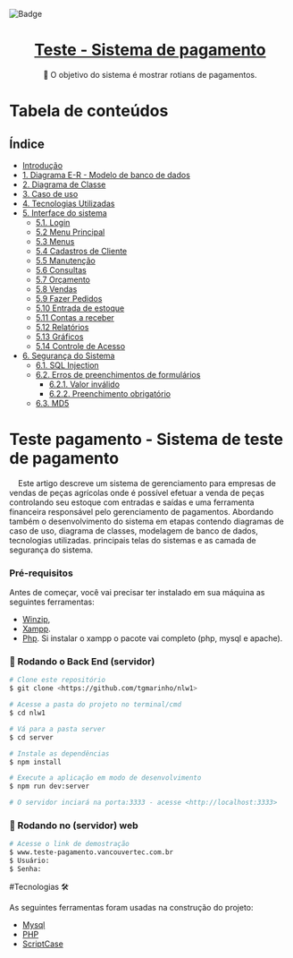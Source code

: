 ![Badge](https://img.icons8.com/stickers/100/000000/cash-in-hand.png?style=for-the-badge&logo=ghost)
<h1 align="center">
    <a href="https://www.vancouvertec.com.br"> Teste - Sistema de pagamento</a>
</h1>
<p align="center">🚀 O objetivo do sistema é mostrar rotians de pagamentos.</p>

Tabela de conteúdos
=================
## Índice
* [Introdução](https://github.com/rafaelferreira2312/teste-pagamento#teste-pagamento---sistema-de-teste-de-pagamento)
* [1. Diagrama E-R - Modelo de banco de dados](https://github.com/LeonardoPSouzaPortfolio/AgroEmpresarial-SistemaDeGerenciamento#1-diagrama-e-r---modelo-de-banco-de-dados)
* [2. Diagrama de Classe](https://github.com/LeonardoPSouzaPortfolio/AgroEmpresarial-SistemaDeGerenciamento#2-diagrama-de-classe)
* [3. Caso de uso](https://github.com/LeonardoPSouzaPortfolio/AgroEmpresarial-SistemaDeGerenciamento#3-caso-de-uso)
* [4. Tecnologias Utilizadas](https://github.com/LeonardoPSouzaPortfolio/AgroEmpresarial-SistemaDeGerenciamento#4-tecnologias-utilizadas)
* [5. Interface do sistema](https://github.com/LeonardoPSouzaPortfolio/AgroEmpresarial-SistemaDeGerenciamento#5-interface-do-sistema)
  * [5.1. Login](https://github.com/LeonardoPSouzaPortfolio/AgroEmpresarial-SistemaDeGerenciamento#51-login)
  * [5.2 Menu Principal](https://github.com/LeonardoPSouzaPortfolio/AgroEmpresarial-SistemaDeGerenciamento#52-menu-principal)
  * [5.3 Menus](https://github.com/LeonardoPSouzaPortfolio/AgroEmpresarial-SistemaDeGerenciamento#53-menus)
  * [5.4 Cadastros de Cliente](https://github.com/LeonardoPSouzaPortfolio/AgroEmpresarial-SistemaDeGerenciamento#54-cadastros-de-cliente)
  * [5.5 Manutenção](https://github.com/LeonardoPSouzaPortfolio/AgroEmpresarial-SistemaDeGerenciamento#55-manuten%C3%A7%C3%A3o)
  * [5.6 Consultas](https://github.com/LeonardoPSouzaPortfolio/AgroEmpresarial-SistemaDeGerenciamento#56-consultas)
  * [5.7 Orçamento](https://github.com/LeonardoPSouzaPortfolio/AgroEmpresarial-SistemaDeGerenciamento#57-or%C3%A7amento)
  * [5.8 Vendas](https://github.com/LeonardoPSouzaPortfolio/AgroEmpresarial-SistemaDeGerenciamento#58-vendas)
  * [5.9  Fazer Pedidos](https://github.com/LeonardoPSouzaPortfolio/AgroEmpresarial-SistemaDeGerenciamento#59--fazer-pedidos)
  * [5.10 Entrada de estoque](https://github.com/LeonardoPSouzaPortfolio/AgroEmpresarial-SistemaDeGerenciamento#510-entrada-de-estoque)
  * [5.11 Contas a receber](https://github.com/LeonardoPSouzaPortfolio/AgroEmpresarial-SistemaDeGerenciamento#511-contas-a-receber)
  * [5.12 Relatórios](https://github.com/LeonardoPSouzaPortfolio/AgroEmpresarial-SistemaDeGerenciamento#512-relat%C3%B3rios)
  * [5.13 Gráficos](https://github.com/LeonardoPSouzaPortfolio/AgroEmpresarial-SistemaDeGerenciamento#513-gr%C3%A1ficos)
  * [5.14 Controle de Acesso](https://github.com/LeonardoPSouzaPortfolio/AgroEmpresarial-SistemaDeGerenciamento#514-controle-de-acesso)
* [6. Segurança do Sistema](https://github.com/LeonardoPSouzaPortfolio/AgroEmpresarial-SistemaDeGerenciamento#6-seguran%C3%A7a-do-sistema)
  * [6.1. SQL Injection](https://github.com/LeonardoPSouzaPortfolio/AgroEmpresarial-SistemaDeGerenciamento#61-sql-injection)
  * [6.2. Erros de preenchimentos de formulários](https://github.com/LeonardoPSouzaPortfolio/AgroEmpresarial-SistemaDeGerenciamento#62-erros-de-preenchimentos-de-formul%C3%A1rios)
     * [6.2.1. Valor inválido](https://github.com/LeonardoPSouzaPortfolio/AgroEmpresarial-SistemaDeGerenciamento#621-valor-inv%C3%A1lido)
     * [6.2.2. Preenchimento obrigatório](https://github.com/LeonardoPSouzaPortfolio/AgroEmpresarial-SistemaDeGerenciamento#622-preenchimento-obrigat%C3%B3rio)
  * [6.3. MD5](https://github.com/LeonardoPSouzaPortfolio/AgroEmpresarial-SistemaDeGerenciamento#63-md5)

# Teste pagamento - Sistema de teste de pagamento

&nbsp;&nbsp;&nbsp;&nbsp;Este artigo descreve um sistema de gerenciamento para empresas de vendas de peças agrícolas onde é possível efetuar a venda de peças controlando seu estoque com entradas e saídas e uma ferramenta financeira responsável pelo gerenciamento de pagamentos. Abordando também o desenvolvimento do sistema em etapas contendo diagramas de caso de uso, diagrama de classes, modelagem de banco de dados, tecnologias utilizadas. principais telas do sistemas e as camada de segurança do sistema.

### Pré-requisitos

Antes de começar, você vai precisar ter instalado em sua máquina as seguintes ferramentas:
- [Winzip](https://www.winzip.com/br/download/winzip/), 
- [Xampp](https://www.apachefriends.org/pt_br/index.html).
- [Php](https://www.php.net/downloads.php).
Si instalar o xampp o pacote vai completo (php, mysql e apache).

### 🎲 Rodando o Back End (servidor)

```bash
# Clone este repositório
$ git clone <https://github.com/tgmarinho/nlw1>

# Acesse a pasta do projeto no terminal/cmd
$ cd nlw1

# Vá para a pasta server
$ cd server

# Instale as dependências
$ npm install

# Execute a aplicação em modo de desenvolvimento
$ npm run dev:server

# O servidor inciará na porta:3333 - acesse <http://localhost:3333>
```
### 🎲 Rodando no (servidor) web
```bash
# Acesse o link de demostração
$ www.teste-pagamento.vancouvertec.com.br
$ Usuário:
$ Senha:
```

#Tecnologias 🛠

As seguintes ferramentas foram usadas na construção do projeto:

- [Mysql](https://www.mysql.com/)
- [PHP](https://www.php.net/)
- [ScriptCase](https://www.scriptcase.com.br/)

